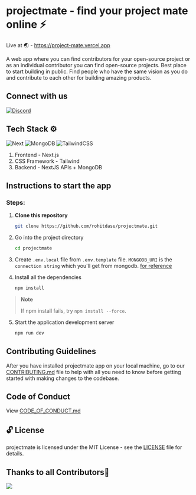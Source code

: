 # projectmate - find your project mate online ⚡

Live at 🌏 - https://project-mate.vercel.app

A web app where you can find contributors for your open-source project or as an individual contributor you can find open-source projects. Best place to start building in public.
Find people who have the same vision as you do and contribute to each other for building amazing products.

## Connect with us

[![Discord](https://img.shields.io/badge/-discord-black?style=social&logo=discord)](https://discord.gg/FQtyMWFZQ9)

## Tech Stack ⚙

![Next](https://img.shields.io/badge/-NEXT-black?style=flat-square&logo=next.js)
![MongoDB](https://img.shields.io/badge/-MongoDB-black?style=flat-square&logo=mongodb)
![TailwindCSS](https://img.shields.io/badge/-Tailwind-black?style=flat-square&logo=tailwindcss)

1. Frontend - Next.js
2. CSS Framework - Tailwind
3. Backend - NextJS APIs + MongoDB

## Instructions to start the app

### Steps:

1. **Clone this repository**

   ```sh
   git clone https://github.com/rohitdasu/projectmate.git
   ```

2. Go into the project directory

   ```sh
   cd projectmate
   ```

3. Create `.env.local` file from `.env.template` file. `MONGODB_URI` is the `connection string` which you'll get from mongodb. [for reference](https://www.mongodb.com/docs/manual/reference/connection-string/)

4. Install all the dependencies

   ```sh
   npm install
   ```

> **Note**
>
> If npm install fails, try `npm install --force`.

5. Start the application development server

   ```sh
   npm run dev
   ```

## Contributing Guidelines

After you have installed projectmate app on your local machine, go to our [CONTRIBUTING.md](https://github.com/rohitdasu/projectmate/blob/main/CONTRIBUTING.md) file to help with all you need to know before getting started with making changes to the codebase.

## Code of Conduct

View [CODE_OF_CONDUCT.md](https://github.com/rohitdasu/projectmate/blob/main/CODE_OF_CONDUCT.md)

## 🔓 License

projectmate is licensed under the MIT License - see the [LICENSE](https://github.com/rohitdasu/projectmate/blob/main/LICENSE) file for details.

## Thanks to all Contributors💙

<a href="https://github.com/rohitdasu/projectmate/graphs/contributors">
  <img src="https://contrib.rocks/image?repo=rohitdasu/projectmate" />
</a>
